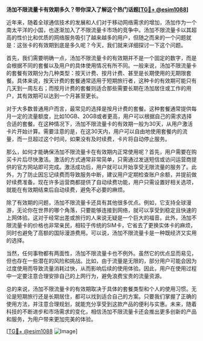 **汤加不限流量卡有效期多久？带你深入了解这个热门话题[[TG💪+ @esim1088](https://t.me/s/esim1088)]**

近年来，随着全球通信技术的发展和人们对于移动网络需求的增加，汤加作为一个南太平洋的小国，也逐渐加入了不限流量卡市场的竞争中。汤加不限流量卡以其超高的性价比和优质的网络服务吸引了越来越多的用户，但随之而来的一个问题就是：这张卡的有效期到底是多久呢？今天，我们就来详细探讨一下这个问题。

首先，我们需要明确一点，汤加不限流量卡的有效期并不是一个固定的数字，而是会根据不同的套餐以及用户的具体使用情况有所不同。一般来说，汤加不限流量卡的套餐有效期分为几种类型：按天计费、按月计费、甚至是长期使用的无期限套餐。具体来说，按天计费的套餐通常适用于短期旅行者，这种卡的有效期可能只有几天到一周左右；而按月计费的套餐则适合那些需要长期在汤加居住或工作的用户，其有效期可以达到一个月甚至更长。

对于大多数普通用户而言，最常见的选择是按月计费的套餐。这种套餐通常提供每月一定的流量额度，比如10GB、20GB或者更高，用户可以根据自己的需求选择合适的套餐。在这种情况下，汤加不限流量卡的有效期一般为30天，从用户激活卡片开始计算。需要注意的是，在这30天内，用户可以自由地使用套餐内的流量，而一旦超过这个时间，如果没有及时续费，卡片将自动停止服务。

那么，如何才能确保汤加不限流量卡在有效期内正常使用呢？首先，用户需要在购买卡片后尽快激活。激活的方式通常非常简单，只需通过发送短信或访问运营商提供的官方网站即可完成。激活成功后，用户就可以开始享受无限流量的服务了。此外，为了防止因忘记续费而导致服务中断，建议用户定期检查账户余额，并提前做好续费准备。现在许多运营商都提供了自动续费功能，用户只需设置好相关选项，就能在有效期结束后自动续费，避免不必要的麻烦。

除了有效期的问题，汤加不限流量卡还具有其他很多优点。例如，它支持全球漫游，无论你在世界的哪个角落，只要能够连接到网络，就可以享受到稳定且快速的上网体验。这对于经常出差或旅行的人来说无疑是一个巨大的福音。此外，汤加不限流量卡的价格也非常亲民，相较于传统的SIM卡，它省去了更换实体卡的麻烦，同时也避免了高额的国际漫游费用。可以说，汤加不限流量卡是一种既经济又实用的选择。

当然，任何事物都有两面性，汤加不限流量卡也不例外。虽然它的优点显而易见，但也存在一些潜在的风险和挑战。比如，由于流量是无限的，部分用户可能会因为过度使用而导致流量消耗过快，从而影响后续的使用体验。因此，用户在使用过程中一定要注意合理安排自己的上网行为，避免浪费宝贵的流量资源。

总的来说，汤加不限流量卡的有效期取决于具体的套餐类型和个人的使用习惯。无论是短期旅行还是长期居住，都可以找到适合自己的方案。只要我们掌握了正确的使用方法，并注意合理规划，就能充分享受到这款产品的便利与实惠。未来，随着科技的不断进步和市场需求的变化，相信汤加不限流量卡还会推出更多创新的产品和服务，为用户带来更加完美的体验。

[[TG💪+ @esim1088](https://t.me/s/esim1088) ![Image](https://i.postimg.cc/4NQfJmqS/Snipaste-2025-05-13-00-14-12.png)]